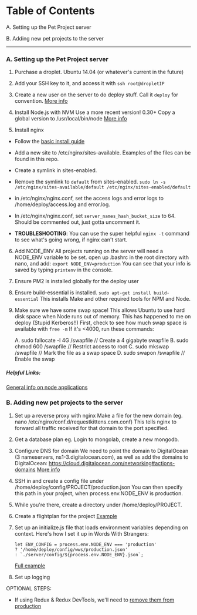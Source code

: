 Table of Contents
=================

A. Setting up the Pet Project server

B. Adding new pet projects to the server


----------------

### A. Setting up the Pet Project server

  1) Purchase a droplet. Ubuntu 14.04 (or whatever's current in the future)

  2) Add your SSH key to it, and access it with `ssh root@dropletIP`

  3) Create a new user on the server to do deploy stuff.
      Call it `deploy` for convention.
      [More info](https://www.digitalocean.com/community/tutorials/initial-server-setup-with-ubuntu-14-04)

  4) Install Node.js with NVM
      Use a more recent version! 0.30+
      Copy a global version to /usr/local/bin/node
      [More info](https://www.digitalocean.com/community/tutorials/how-to-install-node-js-with-nvm-node-version-manager-on-a-vps)

  5) Install nginx
  - Follow the [basic install guide](https://www.digitalocean.com/community/tutorials/how-to-install-nginx-on-ubuntu-12-04-lts-precise-pangolin)
  - Add a new site to /etc/nginx/sites-available. Examples of the files can be
  found in this repo.
  - Create a symlink in sites-enabled.
  - Remove the symlink to `default` from sites-enabled.
  `sudo ln -s /etc/nginx/sites-available/default /etc/nginx/sites-enabled/default`
  - in /etc/nginx/nginx.conf, set the access logs and error logs to /home/deploy/access.log and error.log.
  - In /etc/nginx/nginx.conf, set `server_names_hash_bucket_size` to 64.
  Should be commented out, just gotta uncomment it.

  - **TROUBLESHOOTING**: You can use the super helpful `nginx -t` command to see what's going wrong, if nginx can't start.


  6) Add NODE_ENV
      All projects running on the server will need a NODE_ENV variable to be set.
      open up .bashrc in the root directory with nano, and add:
      `export NODE_ENV=production`
      You can see that your info is saved by typing `printenv` in the console.

  7) Ensure PM2 is installed globally for the deploy user

  8) Ensure build-essential is installed.
      `sudo apt-get install build-essential`
      This installs Make and other required tools for NPM and Node.

  9) Make sure we have some swap space!
      This allows Ubuntu to use hard disk space when Node runs out of memory.
      This has happened to me on deploy (Stupid Kerberos!!)
      First, check to see how much swap space is available with `free -m`
      If it's <4000, run these commands:

      A. sudo fallocate -l 4G /swapfile   // Create a 4 gigabyte swapfile
      B. sudo chmod 600 /swapfile         // Restrict access to root
      C. sudo mkswap /swapfile            // Mark the file as a swap space
      D. sudo swapon /swapfile            // Enable the swap

  ##### Helpful Links:
  [General info on node applications](https://www.digitalocean.com/community/tutorials/how-to-set-up-a-node-js-application-for-production-on-ubuntu-14-04)





### B. Adding new pet projects to the server

  1) Set up a reverse proxy with nginx
      Make a file for the new domain (eg. nano /etc/nginx/conf.d/requestkittens.com.conf)
      This tells nginx to forward all traffic received for that domain to
      the port specified.

  2) Get a database plan
      eg. Login to mongolab, create a new mongodb.

  3) Configure DNS for domain
      We need to point the domain to DigitalOcean (3 nameservers,
      ns1-3.digitalocean.com), as well as add the domains to DigitalOcean:
      https://cloud.digitalocean.com/networking#actions-domains
      [More info](https://www.digitalocean.com/community/tutorials/how-to-set-up-a-host-name-with-digitalocean)

  4) SSH in and create a config file under /home/deploy/config/PROJECT/production.json
      You can then specify this path in your project,
      when process.env.NODE_ENV is production.

  5) While you're there, create a directory under /home/deploy/PROJECT.

  4) Create a flightplan for the project
      [Example](https://github.com/joshwcomeau/words-with-strangers-redux/blob/master/flightplan.js)

  5) Set up an initialize.js file that loads environment variables depending on context.
      Here's how I set it up in Words With Strangers:
      ```
      let ENV_CONFIG = process.env.NODE_ENV === 'production'
      ? '/home/deploy/config/wws/production.json'
      : `./server/config/${process.env.NODE_ENV}.json`;
      ```
      [Full example](https://github.com/joshwcomeau/words-with-strangers-redux/blob/master/server/initialize.js)

  6) Set up logging

  OPTIONAL STEPS:

  - If using Redux & Redux DevTools, we'll need to [remove them from production](https://github.com/gaearon/redux-devtools)
